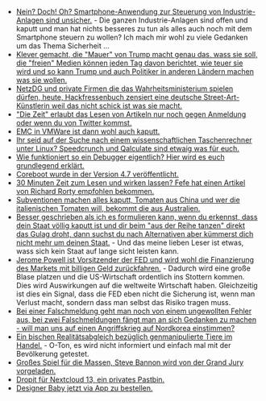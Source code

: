 * [Nein? Doch! Oh? Smartphone-Anwendung zur Steuerung von Industrie-Anlagen sind unsicher.](https://www.heise.de/newsticker/meldung/Smartphone-Apps-zur-Steuerung-von-Industrie-Anlagen-sind-voller-Sicherheitsluecken-3940033.html) - Die ganzen Industrie-Anlagen sind offen und kaputt und man hat nichts besseres zu tun als alles auch noch mit dem Smartphone steuern zu wollen? Ich mach mir wohl zu viele Gedanken um das Thema Sicherheit ...
* [Klever gemacht, die "Mauer" von Trump macht genau das, wass sie soll, die "freien" Medien können jeden Tag davon berichtet, wie teuer sie wird und so kann Trump und auch Politiker in anderen Ländern machen was sie wollen.](http://www.sonnenseite.com/de/politik/trumps-mauer-wird-immer-teurer.html)
* [NetzDG und private Firmen die das Wahrheitsministerium spielen dürfen, heute, Hackfressenbuch zensiert eine deutsche Street-Art-Künstlerin weil das nicht schick ist was sie macht.](https://blog.fefe.de/?ts=a4a57744)
* ["Die Zeit" erlaubt das Lesen von Artikeln nur noch gegen Anmeldung oder wenn du von Twitter kommst.](https://blog.fefe.de/?ts=a4a57650)
* [EMC in VMWare ist dann wohl auch kaputt.](https://blog.fefe.de/?ts=a4a29ca5)
* [Ihr seid auf der Suche nach einem wissenschaftlichen Taschenrechner unter Linux? Speedcrunch und Qalculate sind etwaig was für euch.](https://opensource.com/article/18/1/scientific-calculators-linux)
* [Wie funktioniert so ein Debugger eigentlich? Hier wird es euch grundlegend erklärt.](https://opensource.com/article/18/1/how-debuggers-really-work)
* [Coreboot wurde in der Version 4.7 veröffentlicht.](https://coreboot.org/releases/coreboot-4.7-relnotes.txt)
* [30 Minuten Zeit zum Lesen und wirken lassen? Fefe hat einen Artikel von Richard Rorty empfohlen bekommen.](https://blog.fefe.de/?ts=a4a265e6)
* [Subventionen machen alles kaputt, Tomaten aus China und wer die italienischen Tomaten will, bekommt die aus Australien.](https://netzfrauen.org/2018/01/15/tomaten-2/)
* [Besser geschrieben als ich es formulieren kann, wenn du erkennst, dass dein Staat völlig kaputt ist und dir beim "aus der Reihe tanzen" direkt das Gulag droht, dann suchst du nach Alternativen aber kümmerst dich nicht mehr um deinen Staat.](https://blog.fefe.de/?ts=a4a386f3) - Und das meine lieben Leser ist etwas, wass sich kein Staat auf lange sicht leisten kann.
* [Jerome Powell ist Vorsitzender der FED und wird wohl die Finanzierung des Markets mit billigen Geld zurückfahren.](http://www.neopresse.com/finanzsystem/finanzsystem-es-ist-alles-vorbereitet-wann-darf-die-blase-platzen/) - Dadurch wird eine große Blase platzen und die US-Wirtschaft ordentlich ins Stottern kommen. Dies wird Auswirkungen auf die weltweite Wirtschaft haben. Gleichzeitig ist dies ein Signal, dass die FED eben nicht die Sicherung ist, wenn man Verlust macht, sondern dass man selbst das Risiko tragen muss.
* [Bei einer Falschmeldung geht man noch von einem ungewollten Fehler aus, bei zwei Falschmeldungen fängt man an sich Gedanken zu machen - will man uns auf einen Angriffskrieg auf Nordkorea einstimmen?](https://www.heise.de/newsticker/meldung/Nach-Panik-auf-Hawaii-Falscher-Raketenalarm-des-oeffentlichen-Rundfunks-in-Japan-3942919.html)
* [Ein bischen Realitätsabgleich bezüglich genmanipulierte Tiere im Handel.](https://netzfrauen.org/2018/01/16/kirk/) - O-Ton, es wird nicht informiert und einfach mal mit der Bevölkerung getestet.
* [Großes Spiel für die Massen, Steve Bannon wird von der Grand Jury vorgeladen.](http://www.bbc.com/news/world-us-canada-42710630)
* [Dropit für Nextcloud 13, ein privates Pastbin.](https://rullzer.com/introducing-dropit.html)
* [Designer Baby jetzt via App zu bestellen.](https://netzfrauen.org/2018/01/16/47321-2/)
